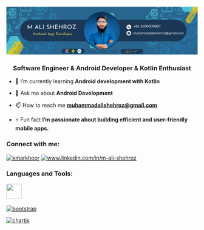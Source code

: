 ![logo](https://github.com/Shehroz92/Shehroz92/blob/main/Linked%20Banner.jpg.png)
 <h3 align="center">Software Engineer & Android Developer & Kotlin Enthusiast  </h3>
 


- 🌱 I’m currently learning **Android development with Kotlin**

- 💬 Ask me about **Android Development**

- 📫 How to reach me **muhammadalishehroz@gmail.com**

- ⚡ Fun fact **I’m passionate about building efficient and user-friendly mobile apps.**

<h3 align="left">Connect with me:</h3>
<p align="left">
<a href="https://x.com/Shehroz09Ali?s=09" target="blank"><img align="center" src="https://raw.githubusercontent.com/rahuldkjain/github-profile-readme-generator/master/src/images/icons/Social/twitter.svg" alt="kmarkhoor" height="30" width="40" /></a>
<a href="" target="blank"><img align="center" src="https://raw.githubusercontent.com/rahuldkjain/github-profile-readme-generator/master/src/images/icons/Social/linked-in-alt.svg" alt="www.linkedin.com/in/m-ali-shehroz" height="30" width="40" /></a>
</p>

<h3 align="left">Languages and Tools:</h3>
<p align="left">
  
  <a href="https://developer.android.com/studio" target="_blank" rel="noreferrer"> <img src="https://www.vectorlogo.zone/logos/kotlinlang/index.html" width="40" height="40"/> </a> 
  
  <a href="https://getbootstrap.com" target="_blank" rel="noreferrer"> <img  src = "https://www.vectorlogo.zone/logos/appwriteio/appwriteio-icon.svg" alt="bootstrap" width="40" height="40"/> </a>
  
  <a href="https://www.chartjs.org" target="_blank" rel="noreferrer"> <img src="https://www.chartjs.org/media/logo-title.svg" alt="chartjs" width="40" height="40"/> </a>
  


 </p>
 

